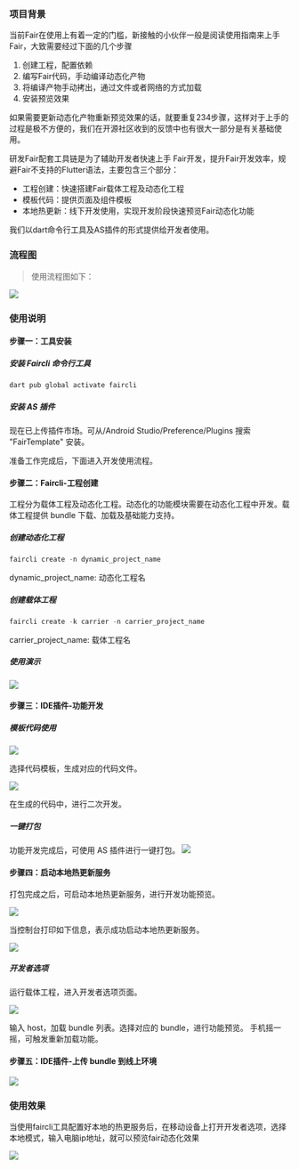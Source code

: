 ### 项目背景

当前Fair在使用上有着一定的门槛，新接触的小伙伴一般是阅读使用指南来上手Fair，大致需要经过下面的几个步骤

1. 创建工程，配置依赖
2. 编写Fair代码，手动编译动态化产物
3. 将编译产物手动拷出，通过文件或者网络的方式加载
4. 安装预览效果

如果需要更新动态化产物重新预览效果的话，就要重复234步骤，这样对于上手的过程是极不方便的，我们在开源社区收到的反馈中也有很大一部分是有关基础使用。

研发Fair配套工具链是为了辅助开发者快速上手 Fair开发，提升Fair开发效率，规避Fair不支持的Flutter语法，主要包含三个部分：

- 工程创建：快速搭建Fair载体工程及动态化工程
- 模板代码：提供页面及组件模板
- 本地热更新：线下开发使用，实现开发阶段快速预览Fair动态化功能

我们以dart命令行工具及AS插件的形式提供给开发者使用。

### 流程图

> 使用流程图如下：

![](https://wos.58cdn.com.cn/IjGfEdCbIlr/ishare/pic_Xd7b37VaU5d35a35d3Wc137bWcXU5a5a.png)

### 使用说明

#### 步骤一：工具安装

##### 安装 Faircli 命令行工具

```Dart
dart pub global activate faircli
```

##### 安装 AS 插件

现在已上传插件市场。可从/Android Studio/Preference/Plugins 搜索 "FairTemplate" 安装。

准备工作完成后，下面进入开发使用流程。

#### 步骤二：Faircli-工程创建

工程分为载体工程及动态化工程。动态化的功能模块需要在动态化工程中开发。载体工程提供 bundle 下载、加载及基础能力支持。

##### 创建动态化工程

```Dart
faircli create -n dynamic_project_name
```

dynamic_project_name: 动态化工程名

##### 创建载体工程

```Dart
faircli create -k carrier -n carrier_project_name
```

carrier_project_name: 载体工程名

##### 使用演示

![](https://wos.58cdn.com.cn/IjGfEdCbIlr/ishare/pic_377bV9V913WcWcU57bXdU735U75a13Xd.gif)

#### 步骤三：IDE插件-功能开发

##### 模板代码使用

![](https://wos.58cdn.com.cn/IjGfEdCbIlr/ishare/pic_5913d3Xd7b13Vad35aU5Va35d37b35Xd.png)

选择代码模板，生成对应的代码文件。

![](https://wos.58cdn.com.cn/IjGfEdCbIlr/ishare/pic_XdVa3737WbU55aVa135a373735d3XUd3.png)

在生成的代码中，进行二次开发。

##### 一键打包

功能开发完成后，可使用 AS 插件进行一键打包。
![](https://wos.58cdn.com.cn/IjGfEdCbIlr/ishare/pic_13U5d3V9V9U7d337Xdd137U559XUXd35.png)

#### 步骤四：启动本地热更新服务

打包完成之后，可启动本地热更新服务，进行开发功能预览。

![](https://wos.58cdn.com.cn/IjGfEdCbIlr/ishare/pic_7bVa5aXd35d3U57bd15aU77bWb35WbXd.png)

当控制台打印如下信息，表示成功启动本地热更新服务。

![](https://wos.58cdn.com.cn/IjGfEdCbIlr/ishare/pic_37Wb5a5aV9U713XU59XU595a7bVa7b35.png)

##### 开发者选项

运行载体工程，进入开发者选项页面。

![](https://wos.58cdn.com.cn/IjGfEdCbIlr/ishare/pic_Wc3735VaWcV9Wc597b595a3559Wc5ad3.png)

输入 host，加载 bundle 列表。选择对应的 bundle，进行功能预览。
手机摇一摇，可触发重新加载功能。

#### 步骤五：IDE插件-上传 bundle 到线上环境

![](https://wos.58cdn.com.cn/IjGfEdCbIlr/ishare/pic_U5U759d3d3U559355937d3XdWcd1Xdd3.png)

### 使用效果

当使用faircli工具配置好本地的热更服务后，在移动设备上打开开发者选项，选择本地模式，输入电脑ip地址，就可以预览fair动态化效果

![](https://wosin2.58corp.com/QSOnMlKjIQv/tegyunuploadfile/08866b27686de280f6a5b7e128775396)